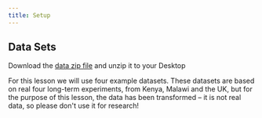 ```yaml
---
title: Setup
---
```


## Data Sets

Download the [data zip file](data/FAIR-4-LTES-training-datasets.zip.zip) and unzip it to your Desktop

For this lesson we will use four example datasets. These datasets are based on real four long-term experiments, from Kenya, Malawi and the UK, but for the purpose of this lesson, the data has been transformed – it is not real data, so please don't use it for research!

<!--
## Software Setup

::::::::::::::::::::::::::::::::::::::: discussion

### Details

Setup for different systems can be presented in dropdown menus via a `solution`
tag. They will join to this discussion block, so you can give a general overview
of the software used in this lesson here and fill out the individual operating
systems (and potentially add more, e.g. online setup) in the solutions blocks.

:::::::::::::::::::::::::::::::::::::::::::::::::::

:::::::::::::::: solution

### Windows

Use PuTTY

:::::::::::::::::::::::::

:::::::::::::::: solution

### MacOS

Use Terminal.app

:::::::::::::::::::::::::


:::::::::::::::: solution

### Linux

Use Terminal

:::::::::::::::::::::::::

-->
